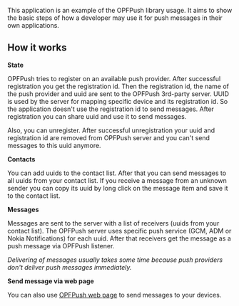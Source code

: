 This application is an example of the OPFPush library usage. It aims to show the basic steps of how a developer may use 
it for push messages in their own applications.

## How it works

**State**

OPFPush tries to register on an available push provider. After successful registration you get the registration id.
Then the registration id, the name of the push provider and uuid are sent to the OPFPush 3rd-party server. 
UUID is used by the server for mapping specific device and its registration id. So the application doesn't use the registration id to send messages.
After registration you can share uuid and use it to send messages.

Also, you can unregister. After successful unregistration your uuid and registration id are removed from OPFPush server and you can't send messages to this uuid anymore.

**Contacts**

You can add uuids to the contact list. After that you can send messages to all uuids from your contact list.
If you receive a message from an unknown sender you can copy its uuid by long click on the message item and save it to the contact list. 

**Messages**

Messages are sent to the server with a list of receivers (uuids from your contact list). 
The OPFPush server uses specific push service (GCM, ADM or Nokia Notifications) for each uuid. 
After that receivers get the message as a push message via OPFPush listener.

*Delivering of messages usually takes some time because push providers don't deliver push messages immediately.* 
 
**Send message via web page**

You can also use [OPFPush web page][opfpush-server-link] to send messages to your devices.

[opfpush-server-link]: https://onepf-opfpush.appspot.com
